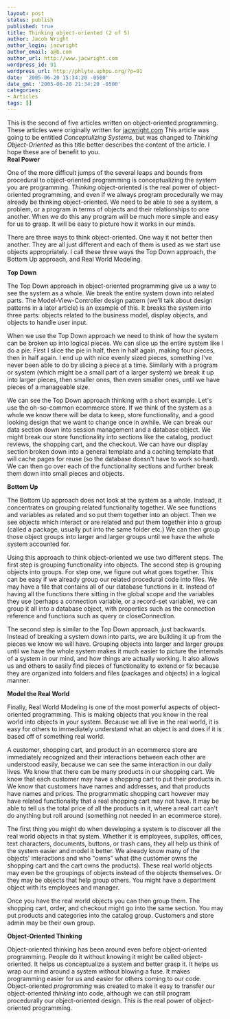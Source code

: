 ```yaml
---
layout: post
status: publish
published: true
title: Thinking object-oriented (2 of 5)
author: Jacob Wright
author_login: jacwright
author_email: a@b.com
author_url: http://www.jacwright.com
wordpress_id: 91
wordpress_url: http://phlyte.uphpu.org/?p=91
date: '2005-06-20 15:34:20 -0500'
date_gmt: '2005-06-20 21:34:20 -0500'
categories:
- Articles
tags: []
---
```

<p>This is the second of five articles written on object-oriented programming.  These articles were originally written for <a href="http://www.jacwright.com/" title="Jac Wright, Web Development and Application Design">jacwright.com</a>  This article was going to be entitled <em>Conceptulizing Systems</em>, but was changed to <em>Thinking Object-Oriented</em> as this title better describes the content of the article.  I hope these are of benefit to you.<br />
<b>Real Power</b>
<p>One of the more difficult jumps of the several leaps and bounds from procedural to object-oriented programming is conceptualizing the system you are programming.  <em>Thinking</em> object-oriented is the real power of object-oriented programming, and even if we always program procedurally we may already be thinking object-oriented.  We need to be able to see a system, a problem, or a program in terms of objects and their relationships to one another.  When we do this any program will be much more simple and easy for us to grasp.  It will be easy to picture how it works in our minds.</p>
<p>There are three ways to think object-oriented.  One way it not better then another.  They are all just different and each of them is used as we start use objects appropriately.  I call these three ways the Top Down approach, the Bottom Up approach, and Real World Modeling.</p>
<p><b>Top Down</b>
<p>The Top Down approach in object-oriented programming give us a way to see the system as a whole.  We break the entire system down into related parts.  The Model-View-Controller design pattern (we'll talk about design patterns in a later article) is an example of this.  It breaks the system into three parts: objects related to the business model, display objects, and objects to handle user input.</p>
<p>When we use the Top Down approach we need to think of how the system can be broken up into logical pieces.  We can slice up the entire system like I do a pie.  First I slice the pie in half, then in half again, making four pieces, then in half again.  I end up with nice evenly sized pieces, something I've never been able to do by slicing a piece at a time.  Similarly with a program or system (which might be a small part of a larger system) we break it up into larger pieces, then smaller ones, then even smaller ones, until we have pieces of a manageable size.</p>
<p>We can see the Top Down approach thinking with a short example.  Let's use the oh-so-common ecommerce store.  If we think of the system as a whole we know there will be data to keep, store functionality, and a good looking design that we want to change once in awhile.  We can break our data section down into session management and a database object.  We might break our store functionality into sections like the catalog, product reviews, the shopping cart, and the checkout.  We can have our display section broken down into a general template and a caching template that will cache pages for reuse (so the database doesn't have to work so hard).  We can then go over each of the functionality sections and further break them down into small pieces and objects.</p>
<p><b>Bottom Up</b>
<p>The Bottom Up approach does not look at the system as a whole.  Instead, it concentrates on grouping related functionality together.  We see functions and variables as related and so put them together into an object.  Then we see objects which interact or are related and put them together into a group (called a package, usually put into the same folder etc.)  We can then group those object groups into larger and larger groups until we have the whole system accounted for.</p>
<p>Using this approach to think object-oriented we use two different steps.  The first step is grouping functionality into objects.  The second step is grouping objects into groups.  For step one, we figure out what goes together.  This can be easy if we already group our related procedural code into files.  We may have a file that contains all of our database functions in it.  Instead of having all the functions there sitting in the global scope and the variables they use (perhaps a connection variable, or a record-set variable), we can group it all into a database object, with properties such as the connection reference and functions such as query or closeConnection.</p>
<p>The second step is similar to the Top Down approach, just backwards.  Instead of breaking a system down into parts, we are building it up from the pieces we know we will have.  Grouping objects into larger and larger groups until we have the whole system makes it much easier to picture the internals of a system in our mind, and how things are actually working.  It also allows us and others to easily find pieces of functionality to extend or fix because they are organized into folders and files (packages and objects) in a logical manner.</p>
<p><b>Model the Real World</b>
<p>Finally, Real World Modeling is one of the most powerful aspects of object-oriented programming.  This is making objects that you know in the real world into objects in your system.  Because we all live in the real world, it is easy for others to immediately understand what an object is and does if it is based off of something real world.</p>
<p>A customer, shopping cart, and product in an ecommerce store are immediately recognized and their interactions between each other are understood easily, because we can see the same interaction in our daily lives.  We know that there can be many products in our shopping cart.  We know that each customer may have a shopping cart to put their products in.  We know that customers have names and addresses, and that products have names and prices.  The programmatic shopping cart however may have related functionality that a real shopping cart may not have.  It may be able to tell us the total price of all the products in it, where a real cart can't do anything but roll around (something not needed in an ecommerce store). </p>
<p>The first thing you might do when developing a system is to discover all the real world objects in that system.  Whether it is employees, supplies, offices, text characters, documents, buttons, or trash cans, they all help us think of the system easier and model it better.  We already know many of the objects' interactions and who "owns" what (the customer owns the shopping cart and the cart owns the products).  These real world objects may even be the groupings of objects instead of the objects themselves.  Or they may be objects that help group others.  You might have a department object with its employees and manager.</p>
<p>Once you have the real world objects you can then group them.  The shopping cart, order, and checkout might go into the same section.  You may put products and categories into the catalog group.  Customers and store admin may be their own group.</p>
<p><b>Object-Oriented Thinking</b>
<p>Object-oriented thinking has been around even before object-oriented programming.  People do it without knowing it might be called object-oriented.  It helps us conceptualize a system and better grasp it.  It helps us wrap our mind around a system without blowing a fuse.  It makes programming easier for us and easier for others coming to our code.  Object-oriented <em>programming</em> was created to make it easy to transfer our object-oriented <em>thinking</em> into code, although we can still program procedurally our object-oriented design.  This is the real power of object-oriented programming.</p>

